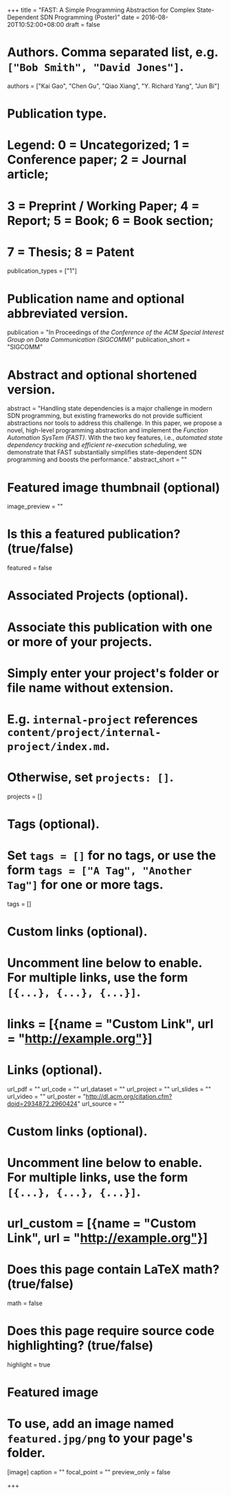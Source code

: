 +++
title = "FAST: A Simple Programming Abstraction for Complex State-Dependent SDN Programming (Poster)"
date = 2016-08-20T10:52:00+08:00
draft = false

# Authors. Comma separated list, e.g. `["Bob Smith", "David Jones"]`.
authors = ["Kai Gao", "Chen Gu", "Qiao Xiang", "Y. Richard Yang", "Jun Bi"]

# Publication type.
# Legend: 0 = Uncategorized; 1 = Conference paper; 2 = Journal article;
# 3 = Preprint / Working Paper; 4 = Report; 5 = Book; 6 = Book section;
# 7 = Thesis; 8 = Patent
publication_types = ["1"]

# Publication name and optional abbreviated version.
publication = "In Proceedings of *the Conference of the ACM Special Interest Group on Data Communication (SIGCOMM)*"
publication_short = "SIGCOMM"

# Abstract and optional shortened version.
abstract = "Handling state dependencies is a major challenge in modern SDN programming, but existing frameworks do not provide sufficient abstractions nor tools to address this challenge. In this paper, we propose a novel, high-level programming abstraction and implement the *Function Automation SysTem (FAST)*. With the two key features, i.e., *automated state dependency tracking* and *efficient re-execution scheduling*, we demonstrate that FAST substantially simplifies state-dependent SDN programming and boosts the performance."
abstract_short = ""

# Featured image thumbnail (optional)
image_preview = ""

# Is this a featured publication? (true/false)
featured = false

# Associated Projects (optional).
#   Associate this publication with one or more of your projects.
#   Simply enter your project's folder or file name without extension.
#   E.g. `internal-project` references `content/project/internal-project/index.md`.
#   Otherwise, set `projects: []`.
projects = []

# Tags (optional).
#   Set `tags = []` for no tags, or use the form `tags = ["A Tag", "Another Tag"]` for one or more tags.
tags = []

# Custom links (optional).
#   Uncomment line below to enable. For multiple links, use the form `[{...}, {...}, {...}]`.
# links = [{name = "Custom Link", url = "http://example.org"}]

# Links (optional).
url_pdf = ""
url_code = ""
url_dataset = ""
url_project = ""
url_slides = ""
url_video = ""
url_poster = "http://dl.acm.org/citation.cfm?doid=2934872.2960424"
url_source = ""

# Custom links (optional).
#   Uncomment line below to enable. For multiple links, use the form `[{...}, {...}, {...}]`.
# url_custom = [{name = "Custom Link", url = "http://example.org"}]

# Does this page contain LaTeX math? (true/false)
math = false

# Does this page require source code highlighting? (true/false)
highlight = true

# Featured image
# To use, add an image named `featured.jpg/png` to your page's folder. 
[image]
caption = ""
focal_point = ""
preview_only = false

+++
